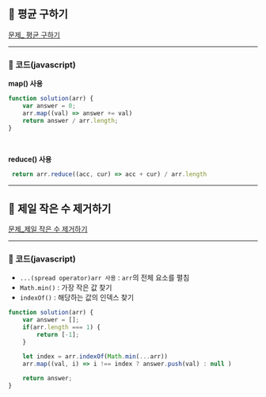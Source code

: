 ## 📝 평균 구하기
[문제_ 평균 구하기](https://programmers.co.kr/learn/courses/30/lessons/12944)

----
### 📍 코드(javascript)
**map() 사용**

```javascript
function solution(arr) {
    var answer = 0;
    arr.map((val) => answer += val)
    return answer / arr.length;
}
```

<br />

**reduce() 사용**
```javascript
 return arr.reduce((acc, cur) => acc + cur) / arr.length
```

----
## 📝 제일 작은 수 제거하기
[문제_제일 작은 수 제거하기](https://programmers.co.kr/learn/courses/30/lessons/12935)

---

### 📍 코드(javascript)
- `...(spread operator)arr 사용` : `arr`의 전체 요소를 펼침     
- `Math.min()` : 가장 작은 값 찾기
- `indexOf()` : 해당하는 값의 인덱스 찾기

```javascript
function solution(arr) {
    var answer = [];
    if(arr.length === 1) {
        return [-1];
    }

    let index = arr.indexOf(Math.min(...arr))
    arr.map((val, i) => i !== index ? answer.push(val) : null )
    
    return answer;
}
```

